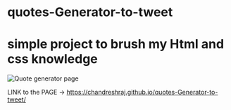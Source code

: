 # quotes-Generator-to-tweet
# simple project to brush my Html and css knowledge

![Quote generator page](https://github.com/chandreshraj/quotes-Generator-to-tweet/blob/master/page.JPG)

LINK to the PAGE -> https://chandreshraj.github.io/quotes-Generator-to-tweet/
